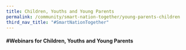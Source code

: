 ```yaml
---
title: Children, Youths and Young Parents
permalink: /community/smart-nation-together/young-parents-children
third_nav_title: "#SmartNationTogether"
---
```

#### **\#Webinars for Children, Youths and Young Parents**
